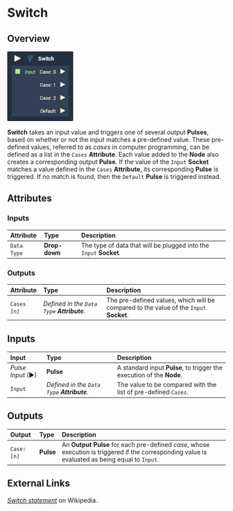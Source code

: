 # Switch

## Overview

![The Switch Node.](../../.gitbook/assets/node-switch.png)

**Switch** takes an input value and triggers one of several output **Pulses**, based on whether or not the input matches a pre-defined value. These pre-defined values, referred to as _cases_ in computer programming, can be defined as a list in the `Cases` **Attribute**. Each value added to the **Node** also creates a corresponding output **Pulse**. If the value of the `Input` **Socket** matches a value defined in the `Cases` **Attribute**, its corresponding **Pulse** is triggered. If no match is found, then the `Default` **Pulse** is triggered instead.

## Attributes

### Inputs

| Attribute | Type | Description |
| :--- | :--- | :--- |
| `Data Type` | **Drop-down** | The type of data that will be plugged into the `Input` **Socket**. |

### Outputs

| Attribute | Type | Description |
| :--- | :--- | :--- |
| `Cases [n]` | _Defined in the `Data Type` **Attribute**._ | The pre-defined values, which will be compared to the value of the `Input` **Socket**. |

## Inputs

| Input | Type | Description |
| :--- | :--- | :--- |
| _Pulse Input_ \(►\) | **Pulse** | A standard input **Pulse**, to trigger the execution of the **Node**. |
| `Input` | _Defined in the `Data Type` **Attribute**._ | The value to be compared with the list of pre-defined `Cases`. |

## Outputs

| Output | Type | Description |
| :--- | :--- | :--- |
| `Case: [n]` | **Pulse** | An **Output Pulse** for each pre-defined _case_, whose execution is triggered if the corresponding value is evaluated as being equal to `Input`. |

## External Links

[_Switch statement_](https://en.wikipedia.org/wiki/Switch_statement) on Wikipedia.


